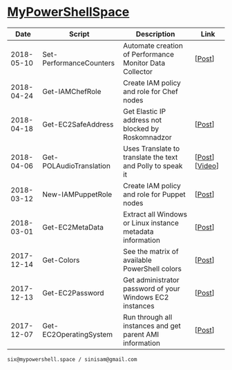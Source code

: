 # [MyPowerShellSpace](http://mypowershell.space/)

Date | Script | Description | Link
--- | --- | --- | ---
2018-05-10 | Set-PerformanceCounters | Automate creation of Performance Monitor Data Collector | [[Post](http://mypowershell.space/index.php/2018/05/10/automate-creation-of-performance-monitor-data-collector-on-an-ec2-instance-or-a-workspace)]
2018-04-24 | Get-IAMChefRole | Create IAM policy and role for Chef nodes
2018-04-18 | Get-EC2SafeAddress | Get Elastic IP address not blocked by Roskomnadzor | [[Post](http://mypowershell.space/index.php/2018/04/18/looking-for-safe-aws-elastic-ip-this-may-help)]
2018-04-06 | Get-POLAudioTranslation | Uses Translate to translate the text and Polly to speak it | [[Post](http://mypowershell.space/index.php/2018/04/06/polly-and-translate-sugar-and-spice)] [[Video](http://mypowershell.space.s3-eu-west-1.amazonaws.com/vid/Get-POLAudioTranslation_Video.mp4)]
2018-03-12 | New-IAMPuppetRole | Create IAM policy and role for Puppet nodes | [[Post](http://mypowershell.space/index.php/2018/03/12/opsworks-for-puppet-enterprise-iam-role-for-nodes/)]
2018-03-01 | Get-EC2MetaData | Extract all Windows or Linux instance metadata information | [[Post](http://mypowershell.space/index.php/2018/03/01/i-need-meta-data-all-of-it/)]
2017-12-14 | Get-Colors | See the matrix of available PowerShell colors | [[Post](http://mypowershell.space/index.php/2017/12/14/colors-magical-colors/)]
2017-12-13 | Get-EC2Password | Get administrator password of your Windows EC2 instances | [[Post](http://mypowershell.space/index.php/2017/12/13/how-to-get-my-ec2-instance-password/)]
2017-12-07 | Get-EC2OperatingSystem | Run through all instances and get parent AMI information | [[Post](http://mypowershell.space/index.php/2017/12/07/get-os-of-the-instance-or-gods-forbid-sql-version/)]

    six@mypowershell.space / sinisam@gmail.com